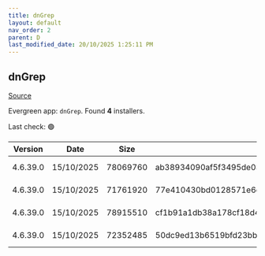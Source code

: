 ```yaml
---
title: dnGrep
layout: default
nav_order: 2
parent: D
last_modified_date: 20/10/2025 1:25:11 PM
---
```


## dnGrep

[Source](https://dngrep.github.io/)

Evergreen app: `dnGrep`. Found **4** installers.

Last check: 🟢

| Version  | Date       | Size     | Sha256                                                           | Architecture | InstallerType | Type | URI                                                                                                                                                                          |
| -------- | ---------- | -------- | ---------------------------------------------------------------- | ------------ | ------------- | ---- | ---------------------------------------------------------------------------------------------------------------------------------------------------------------------------- |
| 4.6.39.0 | 15/10/2025 | 78069760 | ab38934090af5f3495de03852d3345b30f3bd5d38cf3a96eb5e26eedcb1dd968 | x64          | Default       | msi  | [https://github.com/dnGrep/dnGrep/releases/download/v4.6.39.0/dnGREP.4.6.39.x64.msi](https://github.com/dnGrep/dnGrep/releases/download/v4.6.39.0/dnGREP.4.6.39.x64.msi)     |
| 4.6.39.0 | 15/10/2025 | 71761920 | 77e410430bd0128571e6d1f8f5efe2d55ae6bfa0855875374753d93578a9e76b | x86          | Default       | msi  | [https://github.com/dnGrep/dnGrep/releases/download/v4.6.39.0/dnGREP.4.6.39.x86.msi](https://github.com/dnGrep/dnGrep/releases/download/v4.6.39.0/dnGREP.4.6.39.x86.msi)     |
| 4.6.39.0 | 15/10/2025 | 78915510 | cf1b91a1db38a178cf18d4608034d5b7d87d66f3eb39eae43a1a705121ad9d64 | x64          | Default       | zip  | [https://github.com/dnGrep/dnGrep/releases/download/v4.6.39.0/dnGrep.4.6.39.0.x64.zip](https://github.com/dnGrep/dnGrep/releases/download/v4.6.39.0/dnGrep.4.6.39.0.x64.zip) |
| 4.6.39.0 | 15/10/2025 | 72352485 | 50dc9ed13b6519bfd23bbbbdd601c424299dc6ee79ab0d3b406533d0cd6559c0 | x86          | Default       | zip  | [https://github.com/dnGrep/dnGrep/releases/download/v4.6.39.0/dnGrep.4.6.39.0.x86.zip](https://github.com/dnGrep/dnGrep/releases/download/v4.6.39.0/dnGrep.4.6.39.0.x86.zip) |
